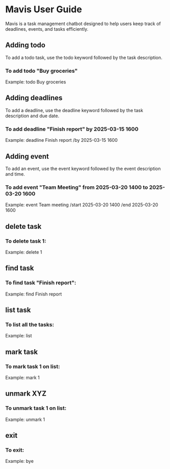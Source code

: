 # Mavis User Guide
Mavis is a task management chatbot designed to help users keep track of deadlines, events, and tasks efficiently.

## Adding todo
To add a todo task, use the todo keyword followed by the task description.
### To add todo "Buy groceries"
Example: todo Buy groceries

## Adding deadlines
To add a deadline, use the deadline keyword followed by the task description and due date.
### To add deadline "Finish report" by 2025-03-15 1600
Example: deadline Finish report /by 2025-03-15 1600

## Adding event
To add an event, use the event keyword followed by the event description and time.
### To add event "Team Meeting" from 2025-03-20 1400 to 2025-03-20 1600
Example: event Team meeting /start 2025-03-20 1400 /end 2025-03-20 1600

## delete task
### To delete task 1:
Example: delete 1

## find task
### To find task "Finish report":
Example: find Finish report

## list task
### To list all the tasks:
Example: list

## mark task
### To mark task 1 on list:
Example: mark 1

## unmark XYZ
### To unmark task 1 on list:
Example: unmark 1

## exit
### To exit:
Example: bye

